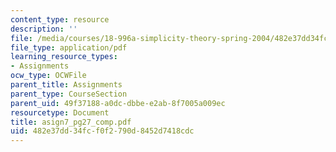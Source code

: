 ```yaml
---
content_type: resource
description: ''
file: /media/courses/18-996a-simplicity-theory-spring-2004/482e37dd34fcf0f2790d8452d7418cdc_asign7_pg27_comp.pdf
file_type: application/pdf
learning_resource_types:
- Assignments
ocw_type: OCWFile
parent_title: Assignments
parent_type: CourseSection
parent_uid: 49f37188-a0dc-dbbe-e2ab-8f7005a009ec
resourcetype: Document
title: asign7_pg27_comp.pdf
uid: 482e37dd-34fc-f0f2-790d-8452d7418cdc
---
```

